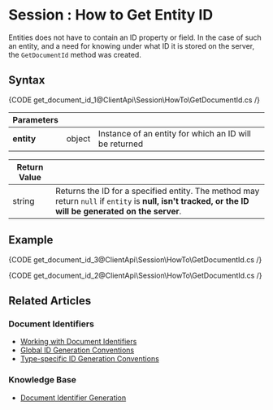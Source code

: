 # Session : How to Get Entity ID

Entities does not have to contain an ID property or field. In the case of such an entity, and a need for knowing under what ID it is stored on the server, the `GetDocumentId` method was created.

## Syntax

{CODE get_document_id_1@ClientApi\Session\HowTo\GetDocumentId.cs /}

| Parameters | | |
| ------------- | ------------- | ----- |
| **entity** | object | Instance of an entity for which an ID will be returned |

| Return Value | |
| ------------- | ----- |
| string | Returns the ID for a specified entity. The method may return `null` if `entity` is **null, isn't tracked, or the ID will be generated on the server**. |

## Example

{CODE get_document_id_3@ClientApi\Session\HowTo\GetDocumentId.cs /}

{CODE get_document_id_2@ClientApi\Session\HowTo\GetDocumentId.cs /}

## Related Articles

### Document Identifiers

- [Working with Document Identifiers](../../../client-api/document-identifiers/working-with-document-identifiers)
- [Global ID Generation Conventions](../../../client-api/configuration/identifier-generation/global)
- [Type-specific ID Generation Conventions](../../../client-api/configuration/identifier-generation/type-specific)

### Knowledge Base

- [Document Identifier Generation](../../../server/kb/document-identifier-generation)
